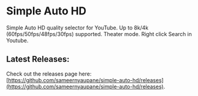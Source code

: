 # Simple Auto HD
Simple Auto HD quality selector for YouTube. Up to 8k/4k (60fps/50fps/48fps/30fps) supported. Theater mode. Right click Search in Youtube.

## Latest Releases:
Check out the releases page here: [https://github.com/sameernyaupane/simple-auto-hd/releases](https://github.com/sameernyaupane/simple-auto-hd/releases).

